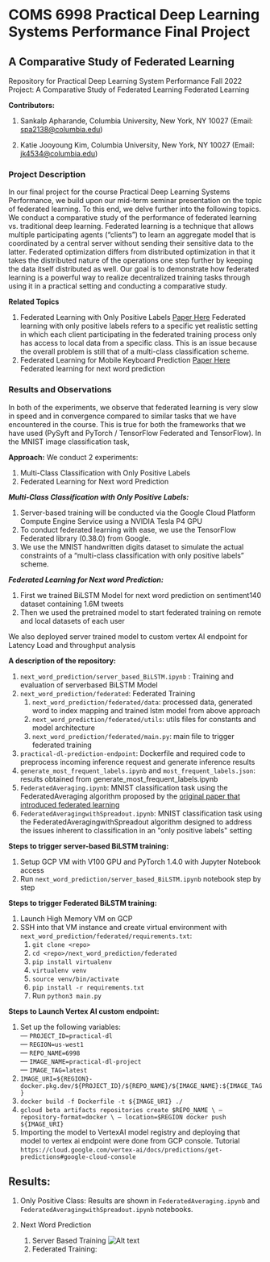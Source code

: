 # COMS 6998 Practical Deep Learning Systems Performance Final Project
## A Comparative Study of Federated Learning


Repository for Practical Deep Learning System Performance Fall 2022 Project: A Comparative Study of Federated Learning Federated Learning


**Contributors:**
1.  Sankalp Apharande, Columbia University, New York, NY 10027 (Email: spa2138@columbia.edu)

2.  Katie Jooyoung Kim, Columbia University, New York, NY 10027 (Email: jk4534@columbia.edu)

### Project Description
In our final project for the course Practical Deep Learning Systems Performance, we build upon our mid-term seminar presentation on the topic of federated learning. To this end, we delve further into the following topics. 
We conduct a comparative study of the performance of federated learning vs. traditional deep learning.
Federated learning is a technique that allows multiple participating agents (“clients”) to learn an aggregate model that is coordinated by a central server without sending their sensitive data to the latter. 
Federated optimization differs from distributed optimization in that it takes the distributed nature of the operations one step further by keeping the data itself distributed as well.
Our goal is to demonstrate how federated learning is a powerful way to realize decentralized training tasks through using it in a practical setting and conducting a comparative study. 

**Related Topics**
1. Federated Learning with Only Positive Labels [Paper Here](https://arxiv.org/abs/2004.10342)
Federated learning with only positive labels refers to a specific yet realistic setting in which each client participating in the federated training process only has access to local data from a specific class. This is an issue because the overall problem is still that of a multi-class classification scheme. 
2. Federated Learning for Mobile Keyboard Prediction [Paper Here](https://arxiv.org/abs/1811.03604) 
Federated learning for next word prediction

### Results and Observations
In both of the experiments, we observe that federated learning is very slow in speed and in convergence compared to similar tasks that we have encountered in the course. This is true for both the frameworks that we have used (PySyft and PyTorch / TensorFlow Federated and TensorFlow). In the MNIST image classification task, 


**Approach:**
We conduct 2 experiments:
1. Multi-Class Classification with Only Positive Labels
2. Federated Learning for Next word Prediction

***Multi-Class Classification with Only Positive Labels:***
1. Server-based training will be conducted via the Google Cloud Platform Compute Engine Service using a NVIDIA Tesla P4 GPU
2. To conduct federated learning with ease, we use the TensorFlow Federated library (0.38.0) from Google. 
3. We use the MNIST handwritten digits dataset to simulate the actual constraints of a “multi-class classification with only positive labels” scheme. 

***Federated Learning for Next word Prediction:***
1. First we trained BiLSTM Model for next word prediction on sentiment140 dataset containing 1.6M tweets
2. Then we used the pretrained model to start federated training on remote and local datasets of each user

We also deployed server trained model to custom vertex AI endpoint for Latency Load and throughput analysis

**A description of the repository:**
1. `next_word_prediction/server_based_BiLSTM.ipynb` : Training and evaluation of serverbased BiLSTM Model
2. `next_word_prediction/federated`: Federated Training
   1. `next_word_prediction/federated/data`: processed data, generated word to index mapping and trained lstm model from above approach
   2. `next_word_prediction/federated/utils`: utils files for constants and model architecture
   3. `next_word_prediction/federated/main.py`: main file to trigger federated training
3. `practical-dl-prediction-endpoint`: Dockerfile and required code to preprocess incoming inference request and generate inference results
4. `generate_most_frequent_labels.ipynb` and `most_frequent_labels.json`: results obtained from generate_most_frequent_labels.ipynb 
5. `FederatedAveraging.ipynb`: MNIST classification task using the FederatedAveraging algorithm proposed by the [original paper that introduced federated learning](https://arxiv.org/abs/1602.05629)
6. `FederatedAveragingwithSpreadout.ipynb`: MNIST classification task using the FederatedAveragingwithSpreadout algorithm designed to address the issues inherent to classification in an "only positive labels" setting

**Steps to trigger server-based BiLSTM training:** 
1. Setup GCP VM with V100 GPU and PyTorch 1.4.0 with Jupyter Notebook access
2. Run `next_word_prediction/server_based_BiLSTM.ipynb` notebook step by step

**Steps to trigger Federated BiLSTM training:**
1. Launch High Memory VM on GCP
2. SSH into that VM instance and create virtual environment with `next_word_prediction/federated/requirements.txt`: 
   1. `git clone <repo>`
   2. `cd <repo>/next_word_prediction/federated`
   3. `pip install virtualenv`
   4. `virtualenv venv`
   5. `source venv/bin/activate`
   6. `pip install -r requirements.txt`
   7. Run `python3 main.py`

**Steps to Launch Vertex AI custom endpoint:**
1. Set up the following variables: <br>
— `PROJECT_ID=practical-dl` <br>
— `REGION=us-west1` <br>
— `REPO_NAME=6998` <br>
— `IMAGE_NAME=practical-dl-project` <br>
— `IMAGE_TAG=latest` <br>
2. `IMAGE_URI=${REGION}-docker.pkg.dev/${PROJECT_ID}/${REPO_NAME}/${IMAGE_NAME}:${IMAGE_TAG}`
3. `docker build -f Dockerfile -t ${IMAGE_URI} ./`
4. `gcloud beta artifacts repositories create $REPO_NAME \
 — repository-format=docker \
 — location=$REGION
docker push ${IMAGE_URI}`
5. Importing the model to VertexAI model registry and deploying that model to vertex ai endpoint were done from GCP console. Tutorial `https://cloud.google.com/vertex-ai/docs/predictions/get-predictions#google-cloud-console`



## Results: 
1. Only Positive Class: Results are shown in `FederatedAveraging.ipynb` and `FederatedAveragingwithSpreadout.ipynb` notebooks.

2. Next Word Prediction
   1. Server Based Training
![Alt text](/6998/next_word_prediction/top1_server.png?raw=true "Title")
   2. Federated Training:









